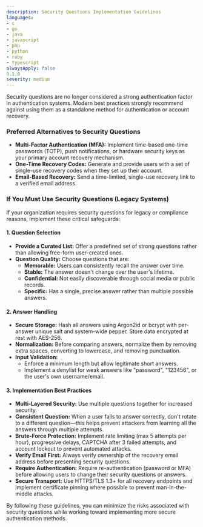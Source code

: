 ```yaml
---
description: Security Questions Implementation Guidelines
languages:
- c
- go
- java
- javascript
- php
- python
- ruby
- typescript
alwaysApply: false
0.1.0
severity: medium
---
```


Security questions are no longer considered a strong authentication factor in authentication systems. Modern best practices strongly recommend against using them as a standalone method for authentication or account recovery.

### Preferred Alternatives to Security Questions

*   **Multi-Factor Authentication (MFA):** Implement time-based one-time passwords (TOTP), push notifications, or hardware security keys as your primary account recovery mechanism.
*   **One-Time Recovery Codes:** Generate and provide users with a set of single-use recovery codes when they set up their account.
*   **Email-Based Recovery:** Send a time-limited, single-use recovery link to a verified email address.

### If You Must Use Security Questions (Legacy Systems)

If your organization requires security questions for legacy or compliance reasons, implement these critical safeguards:

#### 1. Question Selection

*   **Provide a Curated List:** Offer a predefined set of strong questions rather than allowing free-form user-created ones.
*   **Question Quality:** Choose questions that are:
    *   **Memorable:** Users can consistently recall the answer over time.
    *   **Stable:** The answer doesn't change over the user's lifetime.
    *   **Confidential:** Not easily discoverable through social media or public records.
    *   **Specific:** Has a single, precise answer rather than multiple possible answers.

#### 2. Answer Handling

*   **Secure Storage:** Hash all answers using Argon2id or bcrypt with per-answer unique salt and system-wide pepper. Store data encrypted at rest with AES-256.
*   **Normalization:** Before comparing answers, normalize them by removing extra spaces, converting to lowercase, and removing punctuation.
*   **Input Validation:**
    *   Enforce a minimum length but allow legitimate short answers.
    *   Implement a denylist for weak answers like "password", "123456", or the user's own username/email.

#### 3. Implementation Best Practices

*   **Multi-Layered Security:** Use multiple questions together for increased security.
*   **Consistent Question:** When a user fails to answer correctly, don't rotate to a different question—this helps prevent attackers from learning all the answers through multiple attempts.
*   **Brute-Force Protection:** Implement rate limiting (max 5 attempts per hour), progressive delays, CAPTCHA after 3 failed attempts, and account lockout to prevent automated attacks.
*   **Verify Email First:** Always verify ownership of the recovery email address before presenting security questions.
*   **Require Authentication:** Require re-authentication (password or MFA) before allowing users to change their security questions or answers.
*   **Secure Transport:** Use HTTPS/TLS 1.3+ for all recovery endpoints and implement certificate pinning where possible to prevent man-in-the-middle attacks.

By following these guidelines, you can minimize the risks associated with security questions while working toward implementing more secure authentication methods.